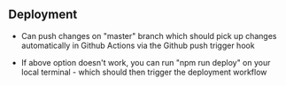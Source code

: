 ## Deployment

- Can push changes on "master" branch which should pick up changes automatically in Github Actions via the Github push trigger hook

- If above option doesn't work, you can run "npm run deploy" on your local terminal - which should then trigger the deployment workflow